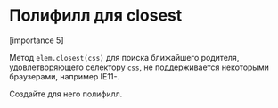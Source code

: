 # Полифилл для closest

[importance 5]

Метод `elem.closest(css)` для поиска ближайшего родителя, удовлетворяющего селектору `css`, не поддерживается некоторыми браузерами, например IE11-.

Создайте для него полифилл. 